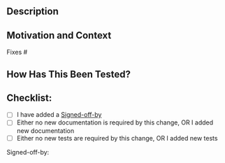 <!--- Provide a general summary of your changes in the Title above -->

## Description
<!--- Describe your changes in detail. -->

## Motivation and Context
<!--- Why is this change required? What problem does it solve? -->
<!--- If it fixes an open issue, please link to the issue here. -->
Fixes #

## How Has This Been Tested?
<!--- Please describe in detail how you tested your changes. -->
<!--- If this PR does not contain a new test case, explain why. -->

## Checklist:
<!--- Go over all the following points, and put an `x` in all the boxes that apply. -->
<!--- If you're unsure about any of these, don't hesitate to ask. We're here to help! -->
- [ ] I have added a [Signed-off-by](https://github.com/hyperledger/fabric/blob/master/CONTRIBUTING.md#legal-stuff)
- [ ] Either no new documentation is required by this change, OR I added new documentation
- [ ] Either no new tests are required by this change, OR I added new tests

Signed-off-by:
